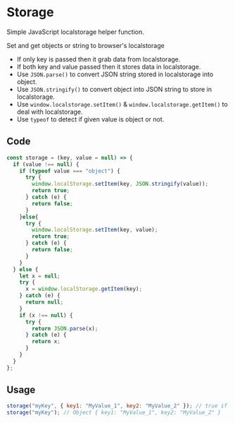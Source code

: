 # Storage
Simple JavaScript localstorage helper function.

Set and get objects or string to browser's localstorage

- If only key is passed then it grab data from localstorage.
- If both key and value passed then it stores data in localstorage.
- Use `JSON.parse()` to convert JSON string stored in localstorage into object.
- Use `JSON.stringify()` to convert object into JSON string to store in localstorage.
- Use `window.localstorage.setItem()` & `window.localstorage.getItem()` to deal with localstorage.
- Use `typeof` to detect if given value is object or not.

## Code
```js
const storage = (key, value = null) => {
  if (value !== null) {
    if (typeof value === "object") {
      try {
        window.localStorage.setItem(key, JSON.stringify(value));
        return true;
      } catch (e) {
        return false;
      }
    }else{
      try {
        window.localStorage.setItem(key, value);
        return true;
      } catch (e) {
        return false;
      }
    }
  } else {
    let x = null;
    try {
      x = window.localStorage.getItem(key);
    } catch (e) {
      return null;
    }
    if (x !== null) {
      try {
        return JSON.parse(x);
      } catch (e) {
        return x;
      }
    }
  }
};
```

## Usage
```js
storage("myKey", { key1: "MyValue_1", key2: "MyValue_2" }); // true if supported, false if not supported
storage("myKey"); // Object { key1: "MyValue_1", key2: "MyValue_2" }
```
